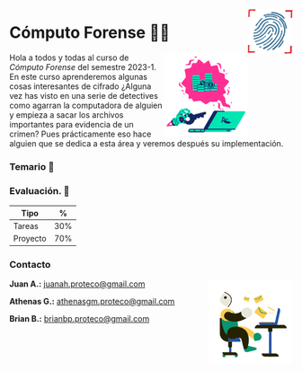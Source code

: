 <p>
  <img src="Img/huella.png" align="right"  width="80" height="80" />
</p>

# Cómputo Forense 🔐🔎

<p>
  <img src="Img/llave.png" align = "right"  width="150" height="150"/>
</p>

Hola a todos y todas al curso de *Cómputo Forense* del semestre 2023-1. En este curso aprenderemos algunas cosas interesantes de cifrado ¿Alguna vez has visto en una serie de detectives como agarran la computadora de alguien y empieza a sacar los archivos importantes para evidencia de un crimen? Pues prácticamente eso hace alguien que se dedica a esta área y veremos después su implementación.

### Temario 📝



### Evaluación. 🧾

|Tipo  |%|
|------|---|
|Tareas|30%|
|Proyecto|70%|


### Contacto

<p>
  <img src="Img/email.png" align="right"  width="150" height="150" />
</p>

**Juan A.:** juanah.proteco@gmail.com

**Athenas G.:** athenasgm.proteco@gmail.com

**Brian B.:** brianbp.proteco@gmail.com